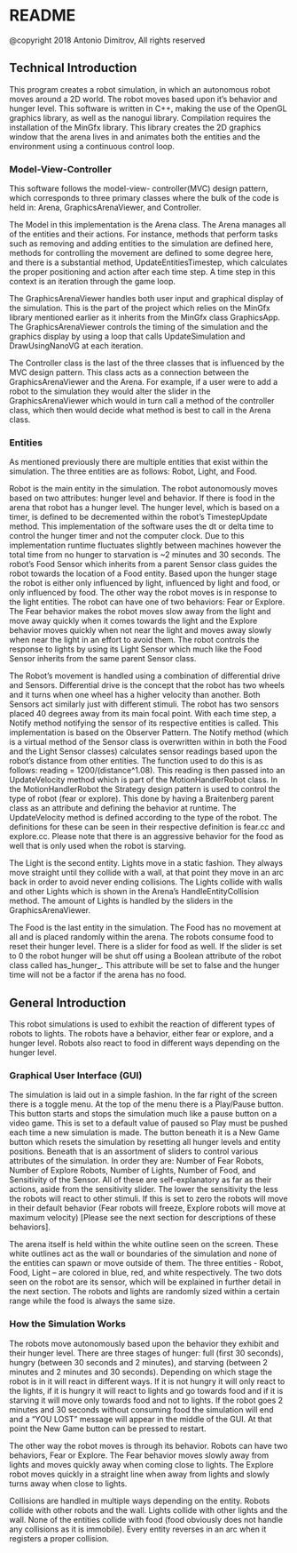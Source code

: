 # README
@copyright 2018 Antonio Dimitrov, All rights reserved

## Technical Introduction

This program creates a robot simulation, in which
an autonomous robot moves around a 2D world. The robot moves based upon
it’s behavior and hunger level. This software is written in C++, making
the use of the OpenGL graphics library, as well as the nanogui library.
Compilation requires the installation of the MinGfx library. This
library creates the 2D graphics window that the arena lives in and
animates both the entities and the environment using a continuous
control loop.

### Model-View-Controller

This software follows the model-view-
controller(MVC) design pattern, which corresponds to three primary
classes where the bulk of the code is held in: Arena,
GraphicsArenaViewer, and Controller.

The Model in this implementation is the Arena class. The Arena manages
all of the entities and their actions. For instance, methods that
perform tasks such as removing and adding entities to the simulation are
defined here, methods for controlling the movement are defined to some
degree here, and there is a substantial method, UpdateEntitiesTimestep,
which calculates the proper positioning and action after each time step.
A time step in this context is an iteration through the game loop.

The GraphicsArenaViewer handles both user input and graphical display of
the simulation. This is the part of the project which relies on the
MinGfx library mentioned earlier as it inherits from the MinGfx class
GraphicsApp. The GraphicsArenaViewer controls the timing of the
simulation and the graphics display by using a loop that calls
UpdateSimulation and DrawUsingNanoVG at each iteration.

The Controller class is the last of the three classes that is influenced
by the MVC design pattern. This class acts as a connection between the
GraphicsArenaViewer and the Arena. For example, if a user were to add a
robot to the simulation they would alter the slider in the
GraphicsArenaViewer which would in turn call a method of the controller
class, which then would decide what method is best to call in the Arena
class.

### Entities

As mentioned previously there are multiple entities that exist
within the simulation. The three entities are as follows: Robot, Light,
and Food.

Robot is the main entity in the simulation. The robot autonomously moves
based on two attributes: hunger level and behavior. If there is food in
the arena that robot has a hunger level. The hunger level, which is
based on a timer, is defined to be decremented within the robot’s
TimestepUpdate method. This implementation of the software uses the dt
or delta time to control the hunger timer and not the computer clock.
Due to this implementation runtime fluctuates slightly between machines
however the total time from no hunger to starvation is ~2 minutes and 30
seconds. The robot’s Food Sensor which inherits from a parent Sensor
class guides the robot towards the location of a Food entity. Based upon
the hunger stage the robot is either only influenced by light,
influenced by light and food, or only influenced by food. The other way
the robot moves is in response to the light entities. The robot can have
one of two behaviors: Fear or Explore. The Fear behavior makes the robot
moves slow away from the light and move away quickly when it comes
towards the light and the Explore behavior moves quickly when not near
the light and moves away slowly when near the light in an effort to
avoid them.  The robot controls the response to lights by using its
Light Sensor which much like the Food Sensor inherits from the same
parent Sensor class.

The Robot’s movement is handled using a combination of differential
drive and Sensors. Differential drive is the concept that the robot has
two wheels and it turns when one wheel has a higher velocity than
another. Both Sensors act similarly just with different stimuli. The
robot has two sensors placed 40 degrees away from its main focal point.
With each time step, a Notify method notifying the sensor of its
respective entities is called. This implementation is based on the
Observer Pattern. The Notify method (which is a virtual method of the
Sensor class is overwritten within in both the Food and the Light Sensor
classes) calculates sensor readings based upon the robot’s distance from
other entities. The function used to do this is as follows: reading =
1200/(distance^1.08). This reading is then passed into an UpdateVelocity
method which is part of the MotionHandlerRobot class. In the
MotionHandlerRobot the Strategy design pattern is used to control the
type of robot (fear or explore). This done by having a Braitenberg
parent class as an attribute and defining the behavior at runtime. The
UpdateVelocity method is defined according to the type of the robot. The
definitions for these can be seen in their respective definition is
fear.cc and explore.cc. Please note that there is an aggressive behavior
for the food as well that is only used when the robot is starving.

The Light is the second entity. Lights move in a static fashion. They
always move straight until they collide with a wall, at that point they
move in an arc back in order to avoid never ending collisions. The
Lights collide with walls and other Lights which is shown in the Arena’s
HandleEntityCollision method. The amount of Lights is handled by the
sliders in the GraphicsArenaViewer.

The Food is the last entity in the simulation. The Food has no movement
at all and is placed randomly within the arena. The robots consume food
to reset their hunger level. There is a slider for food as well. If the
slider is set to 0 the robot hunger will be shut off using a Boolean
attribute of the robot class called has_hunger_. This attribute will be
set to false and the hunger time will not be a factor if the arena has
no food.

## General Introduction 

This robot simulations is used to exhibit the
reaction of different types of robots to lights. The robots have a
behavior, either fear or explore, and a hunger level. Robots also react
to food in different ways depending on the hunger level.

### Graphical User Interface (GUI) 

The simulation is laid out in a simple
fashion. In the far right of the screen there is a toggle menu. At the
top of the menu there is a Play/Pause button. This button starts and
stops the simulation much like a pause button on a video game. This is
set to a default value of paused so Play must be pushed each time a new
simulation is made. The button beneath it is a New Game button which
resets the simulation by resetting all hunger levels and entity
positions. Beneath that is an assortment of sliders to control various
attributes of the simulation. In order they are: Number of Fear Robots,
Number of Explore Robots, Number of Lights, Number of Food, and
Sensitivity of the Sensor. All of these are self-explanatory as far as
their actions, aside from the sensitivity slider. The lower the
sensitivity the less the robots will react to other stimuli. If this is
set to zero the robots will move in their default behavior (Fear robots
will freeze, Explore robots will move at maximum velocity) [Please see
the next section for descriptions of these behaviors].

The arena itself is held within the white outline seen on the screen.
These white outlines act as the wall or boundaries of the simulation and
none of the entities can spawn or move outside of them. The three
entities - Robot, Food, Light – are colored in blue, red, and white
respectively. The two dots seen on the robot are its sensor, which will
be explained in further detail in the next section. The robots and
lights are randomly sized within a certain range while the food is
always the same size.

### How the Simulation Works

The robots move autonomously based upon the
behavior they exhibit and their hunger level. There are three stages of
hunger: full (first 30 seconds), hungry (between 30 seconds and 2
minutes), and starving (between 2 minutes and 2 minutes and 30 seconds).
Depending on which stage the robot is in it will react in different
ways. If it is not hungry it will only react to the lights, if it is
hungry it will react to lights and go towards food and if it is starving
it will move only towards food and not to lights. If the robot goes 2
minutes and 30 seconds without consuming food the simulation will end
and a “YOU LOST” message will appear in the middle of the GUI. At that
point the New Game button can be pressed to restart.

The other way the robot moves is through its behavior. Robots can have
two behaviors, Fear or Explore. The Fear behavior moves slowly away from
lights and moves quickly away when coming close to lights. The Explore
robot moves quickly in a straight line when away from lights and slowly
turns away when close to lights.

Collisions are handled in multiple ways depending on the entity. Robots
collide with other robots and the wall. Lights collide with other lights
and the wall. None of the entities collide with food (food obviously
does not handle any collisions as it is immobile). Every entity reverses
in an arc when it registers a proper collision.
